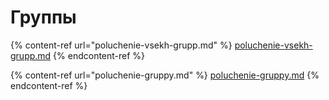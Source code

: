 # Группы

{% content-ref url="poluchenie-vsekh-grupp.md" %}
[poluchenie-vsekh-grupp.md](poluchenie-vsekh-grupp.md)
{% endcontent-ref %}

{% content-ref url="poluchenie-gruppy.md" %}
[poluchenie-gruppy.md](poluchenie-gruppy.md)
{% endcontent-ref %}

